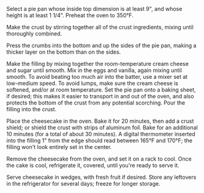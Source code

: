 Select a pie pan whose inside top dimension is at least 9", and whose height is at least 1 1/4". Preheat the oven to 350°F.

Make the crust by stirring together all of the crust ingredients, mixing until thoroughly combined.

Press the crumbs into the bottom and up the sides of the pie pan, making a thicker layer on the bottom than on the sides.

Make the filling by mixing together the room-temperature cream cheese and sugar until smooth. Mix in the eggs and vanilla, again mixing until smooth. To avoid beating too much air into the batter, use a mixer set at low-medium speed. To avoid lumps, make sure the cream cheese is softened, and/or at room temperature.
Set the pie pan onto a baking sheet, if desired; this makes it easier to transport in and out of the oven, and also protects the bottom of the crust from any potential scorching. Pour the filling into the crust.

Place the cheesecake in the oven. Bake it for 20 minutes, then add a crust shield; or shield the crust with strips of aluminum foil. Bake for an additional 10 minutes (for a total of about 30 minutes). A digital thermometer inserted into the filling 1" from the edge should read between 165°F and 170°F; the filling won't look entirely set in the center.

Remove the cheesecake from the oven, and set it on a rack to cool. Once the cake is cool, refrigerate it, covered, until you're ready to serve it.

Serve cheesecake in wedges, with fresh fruit if desired. Store any leftovers in the refrigerator for several days; freeze for longer storage.